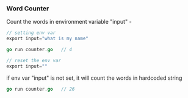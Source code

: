 ### Word Counter


Count the words in environment variable "input" -

```go
// setting env var
export input="what is my name"

go run counter.go   // 4

// reset the env var
export input=""
```

if env var "input" is not set, it will count the words in hardcoded string

```go
go run counter.go   // 26
```